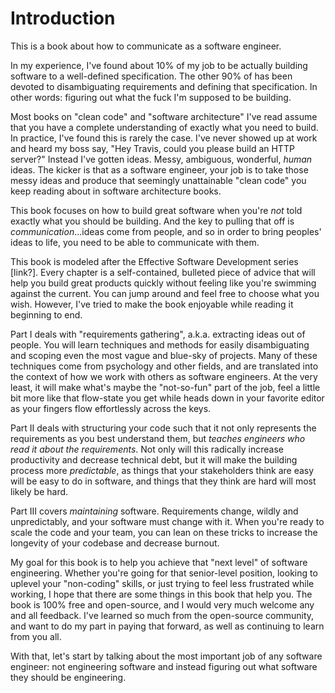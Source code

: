# Introduction

This is a book about how to communicate as a software engineer.

In my experience, I've found about 10% of my job to be actually building software to a well-defined specification.
The other 90% of has been devoted to disambiguating requirements and defining that specification. In other words:
figuring out what the fuck I'm supposed to be building.

Most books on "clean code" and "software architecture" I've read assume that you have a complete understanding of
exactly what you need to build. In practice, I've found this is rarely the case. I've never showed up at work and
heard my boss say, "Hey Travis, could you please build an HTTP server?" Instead I've gotten ideas. Messy, ambiguous,
wonderful, _human_ ideas. The kicker is that as a
software engineer, your job is to take those messy ideas and produce that seemingly unattainable "clean code" you
keep reading about in software architecture books.

This book focuses on how to build great software when you're _not_ told exactly what you should be building. And the
key to pulling that off is _communication_...ideas come from people, and so in order to bring peoples' ideas to life, you need to be able to communicate with them.

This book is modeled after the Effective Software Development series [link?]. Every chapter is a self-contained, bulleted
piece of advice that will help you build great products quickly without feeling like you're swimming against the
current. You can jump around and feel free to choose what you wish. However, I've tried to make the book enjoyable while reading it beginning to end.

Part I deals with "requirements gathering", a.k.a. extracting ideas out of people. You will learn techniques and
methods for easily disambiguating and scoping even the most vague and blue-sky of projects. Many of these techniques
come from psychology and other fields, and are translated into the context of how we work with others as software
engineers. At the very least, it will make what's maybe the "not-so-fun" part of the job, feel a little bit more
like that flow-state you get while heads down in your favorite editor as your fingers flow effortlessly across the
keys.

Part II deals with structuring your code such that it not only represents the requirements as you best understand
them, but _teaches engineers who read it about the requirements_. Not only will this radically increase
productivity and decrease technical debt, but it will make the building process more _predictable_, as things that
your stakeholders think are easy will be easy to do in software, and things that they think are hard will most likely
be hard.

Part III covers _maintaining_ software. Requirements change, wildly and unpredictably, and your software must change
with it. When you're ready to scale the code and your team, you can lean on these tricks to increase the longevity of
your codebase and decrease burnout.

My goal for this book is to help you achieve that "next level" of software engineering. Whether you're going for that
senior-level position, looking to uplevel your "non-coding" skills, or just trying to feel less frustrated while
working, I hope that there are some things in this book that help you. The book is 100% free and open-source, and I
would very much welcome any and all feedback. I've learned so much from the open-source community, and want to do my
part in paying that forward, as well as continuing to learn from you all.

With that, let's start by talking about the most important job of any software engineer: not engineering software and instead
figuring out what software they should be engineering.
